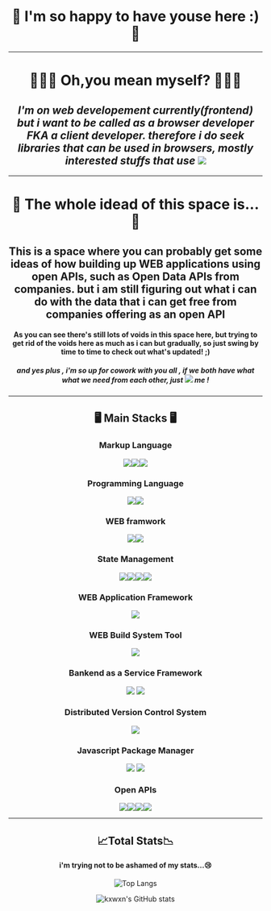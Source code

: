 <div align="center">

# **<center>🪩 I'm so happy to have youse here :) 🪩</center>**
***
# 👨🏻‍💻 Oh,you mean myself? 👨🏻‍💻
## *I'm on web developement currently(frontend) but i want to be called as a browser developer FKA a client developer. therefore i do seek libraries that can be used in browsers, mostly interested stuffs that use  <img src="https://img.shields.io/badge/WebGl-990000?style=flat-square&logo=webgl&logoColor=ffffff"/>*
***
# 🧠 The whole idead of this space is... 🧠
## This is a space where you can probably get some ideas of how building up WEB applications using open APIs, such as Open Data APIs from companies. but i am still figuring out what i can do with the data that i can get free from companies offering as an open API
#### As you can see there's still lots of voids in this space here, but trying to get rid of the voids here as much as i can but gradually, so just swing by time to time to check out what's updated! ;) 
##### and yes plus , i'm so up for cowork with you all , if we both have what what we need from each other, just <a href="mailto:kxwxn@icloud.com"><img src="https://img.shields.io/badge/email-FFE01B?style=flat-square&logo=minutemailer&logoColor=white&link=mailto:kiwonKim@n0wlk.com"/></a> me ! 
***

## 🖥️ Main Stacks 🖥️
### Markup Language
<img src="https://img.shields.io/badge/HTML5-E34F26?style=flat-square&logo=html5&logoColor=000000"/><img src="https://img.shields.io/badge/Styled-Components-DB7093?style=flat-square&logo=StyledComponents&logoColor=DB7093"/><img src="https://img.shields.io/badge/CSSModules-000000?style=flat-square&logo=cssmodules&logoColor=fffff"/>
### Programming Language
<img src="https://img.shields.io/badge/JavaScript-F7DF1E?style=flat-square&logo=javascript&logoColor=000000"/><img src="https://camo.githubusercontent.com/e86535a9f29b8cf2c116edb0c42b521267f9b8455c52df9fa538b0b423d06ff0/68747470733a2f2f696d672e736869656c64732e696f2f62616467652f547970657363726970742d3331373843363f7374796c653d666c61742d737175617265266c6f676f3d54797065736372697074266c6f676f436f6c6f723d7768697465"/>

### WEB framwork
<img src="https://img.shields.io/badge/React-61DAFB?style=flat-square&logo=react&logoColor=000000"/><img src="https://img.shields.io/badge/next.js-000000?style=for-the-badge&logo=nextdotjs&logoColor=white"/>

### State Management
<img src="https://img.shields.io/badge/🐻  Zustand-8A2BE2"/><img src="https://img.shields.io/badge/TanstackQuery-FF4154?style=flat-square&logo=reactquery&logoColor=000000"/><img src="https://img.shields.io/badge/Recoil-3578E5?style=flat-square&logo=recoil&logoColor=000000"/><img src="https://img.shields.io/badge/👻  Jōtai-000000"/>

### WEB Application Framework
<img src="https://img.shields.io/badge/Express-000000?style=flat-square&logo=express&logoColor=ffffff"/>

### WEB Build System Tool
<img src="https://img.shields.io/badge/Vite-646CFF?style=flat-square&logo=vite&logoColor=ffffff"/>

### Bankend as a Service Framework
<img src="https://img.shields.io/badge/Firebase-FFCA28?style=flat-square&logo=firebase&logoColor=000000"/>
<img src="https://shields.io/badge/supabase-black?logo=supabase&style=for-the-badge"/>


### Distributed Version Control System
<img src="https://img.shields.io/badge/git-f05032?style=flat-square&logo=git&logoColor=000000"/>

### Javascript Package Manager
<img src="https://img.shields.io/badge/npm-CB3837?style=flat-square&logo=npm&logoColor=000000"/>
<img src="https://img.shields.io/badge/Yarn-2c8ebb?style=flat-square&logo=yarn&logoColor=000000"/>

### Open APIs
<img src="https://img.shields.io/badge/p5.js-ED225D?style=flat-square&logo=p5.js&logoColor=ffffff"/><img src="https://img.shields.io/badge/Three.js-000000?style=flat-square&logo=three.js&logoColor=ffffff"/><img src="https://img.shields.io/badge/tensorflow-FF6F00?style=flat-square&logo=tensorflow&logoColor=000000"/><img src="https://img.shields.io/badge/Spotify-1DB954?style=flat-square&logo=spotify&logoColor=000000"/>
***
## 📈Total Stats📉
#### i'm trying not to be ashamed of my stats...😢
![Top Langs](https://github-readme-stats.vercel.app/api/top-langs/?username=kxwxn&layout=compact&theme=dark)

![kxwxn's GitHub stats](https://github-readme-stats.vercel.app/api?username=kxwxn&show_icons=true&theme=dark)
</div>
